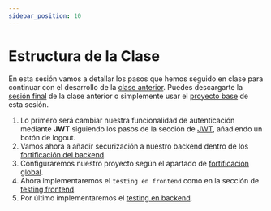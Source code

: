 ```yaml
---
sidebar_position: 10
---
```


# Estructura de la Clase

En esta sesión vamos a detallar los pasos que hemos seguido en clase para continuar con el desarrollo de la [clase anterior](../bbdd/setup). Puedes descargarte la [sesión final](https://github.com/lucferbux/Taller-BBDD/tree/final_version) de la clase anterior o simplemente usar el [proyecto base](https://github.com/lucferbux/Taller-Testing-Security) de esta sesión.

1. Lo primero será cambiar nuestra funcionalidad de autenticación mediante **JWT** siguiendo los pasos de la sección de [JWT](./jwt), añadiendo un botón de logout.
2. Vamos ahora a añadir securización a nuestro backend dentro de los [fortificación del backend](./node).
3. Configuraremos nuestro proyecto según el apartado de [fortificación global](./general).
4. Ahora implementaremos el `testing en frontend` como en la sección de [testing frontend](./testing-front).
5. Por último implementaremos el [testing en backend](./testing-back).
